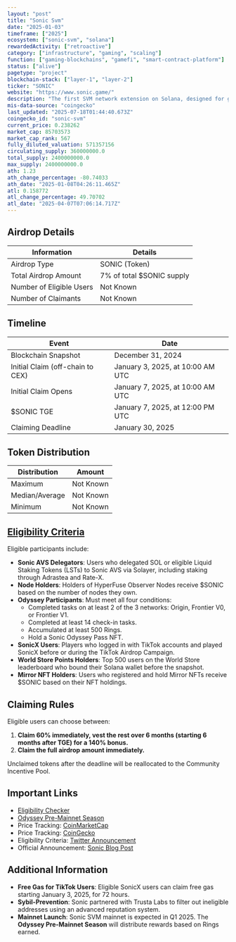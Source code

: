 ```yaml
---
layout: "post"
title: "Sonic Svm"
date: "2025-01-03"
timeframe: ["2025"]
ecosystem: ["sonic-svm", "solana"]
rewardedActivity: ["retroactive"]
category: ["infrastructure", "gaming", "scaling"]
function: ["gaming-blockchains", "gamefi", "smart-contract-platform"]
status: ["alive"]
pagetype: "project"
blockchain-stack: ["layer-1", "layer-2"]
ticker: "SONIC"
website: "https://www.sonic.game/"
description: "The first SVM network extension on Solana, designed for games and applications. It powers the Web3 TikTok App Layer to onboard the next billion users."
mis-data-source: "coingecko"
last_updated: "2025-07-18T01:44:40.673Z"
coingecko_id: "sonic-svm"
current_price: 0.238262
market_cap: 85703573
market_cap_rank: 567
fully_diluted_valuation: 571357156
circulating_supply: 360000000.0
total_supply: 2400000000.0
max_supply: 2400000000.0
ath: 1.23
ath_change_percentage: -80.74033
ath_date: "2025-01-08T04:26:11.465Z"
atl: 0.158772
atl_change_percentage: 49.70702
atl_date: "2025-04-07T07:06:14.717Z"
---
```


## Airdrop Details

| Information              | Details                   |
| ------------------------ | ------------------------- |
| Airdrop Type             | SONIC (Token)             |
| Total Airdrop Amount     | 7% of total $SONIC supply |
| Number of Eligible Users | Not Known                 |
| Number of Claimants      | Not Known                 |

## Timeline

| Event                            | Date                             |
| -------------------------------- | -------------------------------- |
| Blockchain Snapshot              | December 31, 2024                |
| Initial Claim (off-chain to CEX) | January 3, 2025, at 10:00 AM UTC |
| Initial Claim Opens              | January 7, 2025, at 10:00 AM UTC |
| $SONIC TGE                       | January 7, 2025, at 12:00 PM UTC |
| Claiming Deadline                | January 30, 2025                 |

## Token Distribution

| Distribution   | Amount    |
| -------------- | --------- |
| Maximum        | Not Known |
| Median/Average | Not Known |
| Minimum        | Not Known |

## [Eligibility Criteria](https://airdrop.sonic.game/)

Eligible participants include:

- **Sonic AVS Delegators**: Users who delegated SOL or eligible Liquid Staking Tokens (LSTs) to Sonic AVS via Solayer, including staking through Adrastea and Rate-X.
- **Node Holders**: Holders of HyperFuse Observer Nodes receive $SONIC based on the number of nodes they own.
- **Odyssey Participants**: Must meet all four conditions:
  - Completed tasks on at least 2 of the 3 networks: Origin, Frontier V0, or Frontier V1.
  - Completed at least 14 check-in tasks.
  - Accumulated at least 500 Rings.
  - Hold a Sonic Odyssey Pass NFT.
- **SonicX Users**: Players who logged in with TikTok accounts and played SonicX before or during the TikTok Airdrop Campaign.
- **World Store Points Holders**: Top 500 users on the World Store leaderboard who bound their Solana wallet before the snapshot.
- **Mirror NFT Holders**: Users who registered and hold Mirror NFTs receive $SONIC based on their NFT holdings.

## Claiming Rules

Eligible users can choose between:

1. **Claim 60% immediately, vest the rest over 6 months (starting 6 months after TGE) for a 140% bonus.**
2. **Claim the full airdrop amount immediately.**

Unclaimed tokens after the deadline will be reallocated to the Community Incentive Pool.

## Important Links

- [Eligibility Checker](https://airdrop.sonic.game/)
- [Odyssey Pre-Mainnet Season](https://odyssey.sonic.game/)
- Price Tracking: [CoinMarketCap](https://coinmarketcap.com/currencies//sonic-svm)
- Price Tracking: [CoinGecko](https://www.coingecko.com/en/coins/sonic-svm)
- Eligibility Criteria: [Twitter Announcement](https://x.com/SonicSVM/status/1875069287028912627)
- Official Announcement: [Sonic Blog Post](https://sonic.feather.blog/sonic-initial-claim-a-reward-for-the-community)

## Additional Information

- **Free Gas for TikTok Users**: Eligible SonicX users can claim free gas starting January 3, 2025, for 72 hours.
- **Sybil-Prevention**: Sonic partnered with Trusta Labs to filter out ineligible addresses using an advanced reputation system.
- **Mainnet Launch**: Sonic SVM mainnet is expected in Q1 2025. The **Odyssey Pre-Mainnet Season** will distribute rewards based on Rings earned.